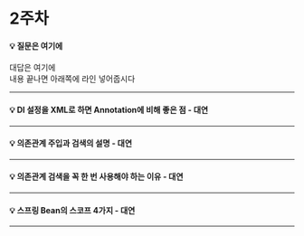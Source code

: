 # 2주차  
#### :bulb: 질문은 여기에  
대답은 여기에  
내용 끝나면 아래쪽에 라인 넣어줍시다  

--------

#### :bulb: DI 설정을 XML로 하면 Annotation에 비해 좋은 점 - 대연

--------

#### :bulb: 의존관계 주입과 검색의 설명 - 대연

--------

#### :bulb: 의존관계 검색을 꼭 한 번 사용해야 하는 이유 - 대연

--------

#### :bulb: 스프링 Bean의 스코프 4가지 - 대연

--------
